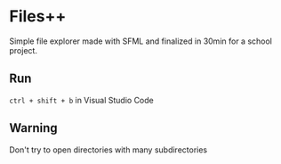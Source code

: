 # Files++
Simple file explorer made with SFML and finalized in 30min for a school project.

## Run
`ctrl + shift + b` in Visual Studio Code

## Warning
Don't try to open directories with many subdirectories